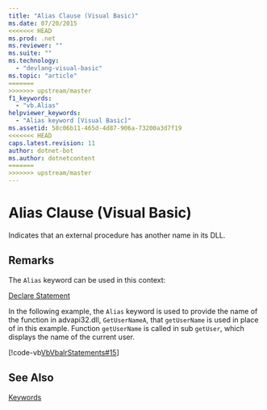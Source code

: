 ```yaml
---
title: "Alias Clause (Visual Basic)"
ms.date: 07/20/2015
<<<<<<< HEAD
ms.prod: .net
ms.reviewer: ""
ms.suite: ""
ms.technology: 
  - "devlang-visual-basic"
ms.topic: "article"
=======
>>>>>>> upstream/master
f1_keywords: 
  - "vb.Alias"
helpviewer_keywords: 
  - "Alias keyword [Visual Basic]"
ms.assetid: 58c06b11-465d-4d87-906a-73200a3d7f19
<<<<<<< HEAD
caps.latest.revision: 11
author: dotnet-bot
ms.author: dotnetcontent
=======
>>>>>>> upstream/master
---
```

# Alias Clause (Visual Basic)
Indicates that an external procedure has another name in its DLL.  
  
## Remarks  
 The `Alias` keyword can be used in this context:  
  
 [Declare Statement](../../../visual-basic/language-reference/statements/declare-statement.md)  
  
 In the following example, the `Alias` keyword is used to provide the name of the function in advapi32.dll, `GetUserNameA`, that `getUserName` is used in place of in this example. Function `getUserName` is called in sub `getUser`, which displays the name of the current user.  
  
 [!code-vb[VbVbalrStatements#15](../../../visual-basic/language-reference/error-messages/codesnippet/VisualBasic/alias-clause_1.vb)]  
  
## See Also  
 [Keywords](../../../visual-basic/language-reference/keywords/index.md)

